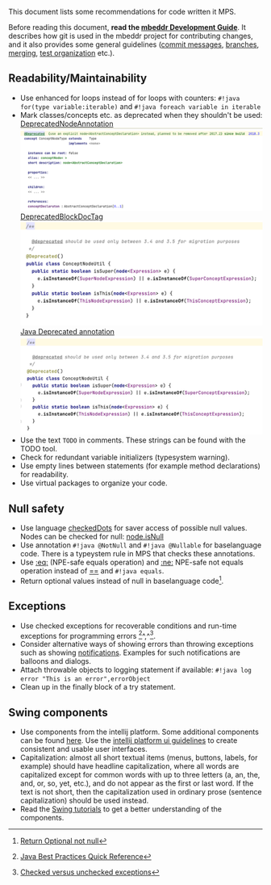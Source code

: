 This document lists some recommendations for code written it MPS.

Before reading this document, __read the [mbeddr Development Guide](https://github.com/mbeddr/mbeddr.core/wiki/Development-Guide)__.
It describes how git is used in the mbeddr project for contributing changes, and it also provides some general guidelines ([commit messages](https://github.com/mbeddr/mbeddr.core/wiki/Development-Guide#commit-messages), [branches](https://github.com/mbeddr/mbeddr.core/wiki/Development-Guide#branches), [merging](https://github.com/mbeddr/mbeddr.core/wiki/Development-Guide#merging), [test organization](https://github.com/mbeddr/mbeddr.core/wiki/Development-Guide#test-organization) etc.).

## Readability/Maintainability
- Use enhanced for loops instead of for loops with counters:
  `#!java for(type variable:iterable)` and `#!java foreach variable in iterable`
- Mark classes/concepts etc. as deprecated when they shouldn't be used: 
[DeprecatedNodeAnnotation](http://127.0.0.1:63320/node?ref=r%3A00000000-0000-4000-0000-011c89590292%28jetbrains.mps.lang.structure.structure%29%2F1224240836180)
  ![DeprecatedNodeAnnotation](../../img/deprecated.png)
[DeprecatedBlockDocTag](http://127.0.0.1:63320/node?ref=r%3A4095af4f-a097-4799-aaa9-03df087ddfa6%28jetbrains.mps.baseLanguage.javadoc.structure%29%2F8465538089690331492)
  ![DeprecatedBlockDocTag](../../img/deprecated2.png)
[Java Deprecated annotation](http://127.0.0.1:63320/node?ref=6354ebe7-c22a-4a0f-ac54-50b52ab9b065%2Fjava%3Ajava.lang%28JDK%2F%29%2F%7EDeprecated)
  ![Java Deprecated annotation](../../img/deprecated3.png)
- Use the text ``TODO`` in comments. These strings can be found with the TODO tool.
- Check for redundant variable initializers (typesystem warning).
- Use empty lines between statements (for example method declarations) for readability.
- Use virtual packages to organize your code.

## Null safety
- Use language [checkedDots](https://www.jetbrains.com/help/mps/other-languages.html) for saver access of possible null values. Nodes can be checked for null: [node.isNull](http://127.0.0.1:63320/node?ref=r%3A00000000-0000-4000-0000-011c89590301%28jetbrains.mps.lang.smodel.structure%29%2F1171999116870)
- Use annotation `#!java @NotNull` and `#!java @Nullable` for baselanguage code. There is a typeystem rule in MPS that checks these annotations.
- Use [:eq:](http://127.0.0.1:63320/node?ref=r%3A00000000-0000-4000-0000-011c895902ca%28jetbrains.mps.baseLanguage.structure%29%2F1225271283259) (NPE-safe equals operation) and [\:ne:](http://127.0.0.1:63320/node?ref=r%3A00000000-0000-4000-0000-011c895902ca%28jetbrains.mps.baseLanguage.structure%29%2F1225271221393) 
  NPE-safe not equals operation instead of [==](http://127.0.0.1:63320/node?ref=r%3A00000000-0000-4000-0000-011c895902ca%28jetbrains.mps.baseLanguage.structure%29%2F1068580123152) and `#!java equals`.
- Return optional values instead of null in baselanguage code[^1].

## Exceptions
- Use checked exceptions for recoverable conditions and run-time exceptions for programming errors [^2]^,^[^3].
- Consider alternative ways of showing errors than throwing exceptions such as showing [notifications](https://plugins.jetbrains.com/docs/intellij/notifications.html#top-level-notifications-balloons). Examples for such notifications are balloons and dialogs.
- Attach throwable objects to logging statement if available:
  `#!java log error "This is an error",errorObject`
- Clean up in the finally block of a try statement.

## Swing components
- Use components from the intellij platform. Some additional components can be found [here](https://plugins.jetbrains.com/docs/intellij/misc-swing-components.html). Use the [intellij platform ui guidelines](https://jetbrains.github.io/ui/) to create consistent and usable user interfaces.
- Capitalization: almost all short textual items (menus, buttons, labels, for example) should have headline capitalization, where all words are capitalized except for common words with up to three letters (a, an, the, and, or, so, yet, etc.), and do not appear as the first or last word. If the text is not short, then the capitalization used in ordinary prose (sentence capitalization) should be used instead.
- Read the [Swing tutorials](https://docs.oracle.com/javase/tutorial/uiswing/index.html) to get a better understanding of the components.

[^1]:[Return Optional not null](http://www.javapractices.com/topic/TopicAction.do?Id=279)
[^2]:[Java Best Practices Quick Reference](https://dzone.com/articles/java-best-practices-quick-reference)
[^3]:[Checked versus unchecked exceptions](http://www.javapractices.com/topic/TopicAction.do?Id=129)